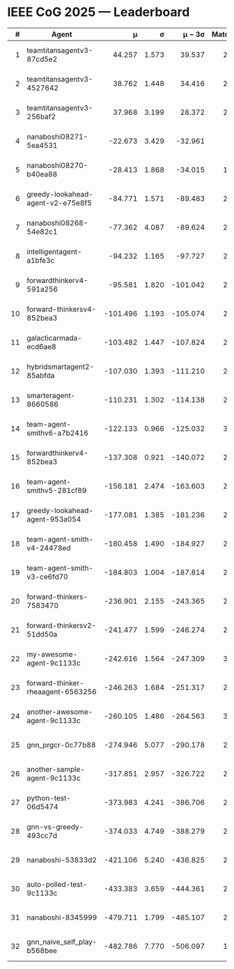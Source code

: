 # IEEE CoG 2025 — Leaderboard

| # | Agent | μ | σ | μ − 3σ | Matches | Updated |
|---:|---|---:|---:|---:|---:|---|
| 1 | teamtitansagentv3-87cd5e2 | 44.257 | 1.573 | 39.537 | 2580 | 2025-08-27 17:16 |
| 2 | teamtitansagentv3-4527642 | 38.762 | 1.448 | 34.416 | 2440 | 2025-08-27 17:16 |
| 3 | teamtitansagentv3-256baf2 | 37.968 | 3.199 | 28.372 | 2620 | 2025-08-27 17:16 |
| 4 | nanaboshi08271-5ea4531 | -22.673 | 3.429 | -32.961 | 820 | 2025-08-27 17:16 |
| 5 | nanaboshi08270-b40ea88 | -28.413 | 1.868 | -34.015 | 1478 | 2025-08-27 17:16 |
| 6 | greedy-lookahead-agent-v2-e75e8f5 | -84.771 | 1.571 | -89.483 | 2318 | 2025-08-27 17:16 |
| 7 | nanaboshi08268-54e82c1 | -77.362 | 4.087 | -89.624 | 2278 | 2025-08-27 17:16 |
| 8 | intelligentagent-a1bfe3c | -94.232 | 1.165 | -97.727 | 2336 | 2025-08-27 17:16 |
| 9 | forwardthinkerv4-591a256 | -95.581 | 1.820 | -101.042 | 2093 | 2025-08-27 17:16 |
| 10 | forward-thinkersv4-852bea3 | -101.496 | 1.193 | -105.074 | 2244 | 2025-08-27 17:16 |
| 11 | galacticarmada-ecd6ae8 | -103.482 | 1.447 | -107.824 | 2360 | 2025-08-27 17:16 |
| 12 | hybridsmartagent2-85abfda | -107.030 | 1.393 | -111.210 | 2122 | 2025-08-27 17:16 |
| 13 | smarteragent-8660586 | -110.231 | 1.302 | -114.138 | 2144 | 2025-08-27 17:16 |
| 14 | team-agent-smithv6-a7b2416 | -122.133 | 0.966 | -125.032 | 3040 | 2025-08-27 17:16 |
| 15 | forwardthinkerv4-852bea3 | -137.308 | 0.921 | -140.072 | 2007 | 2025-08-27 17:16 |
| 16 | team-agent-smithv5-281cf89 | -156.181 | 2.474 | -163.603 | 2660 | 2025-08-27 17:16 |
| 17 | greedy-lookahead-agent-953a054 | -177.081 | 1.385 | -181.236 | 2478 | 2025-08-27 17:16 |
| 18 | team-agent-smith-v4-24478ed | -180.458 | 1.490 | -184.927 | 2680 | 2025-08-27 17:16 |
| 19 | team-agent-smith-v3-ce6fd70 | -184.803 | 1.004 | -187.814 | 2560 | 2025-08-27 17:16 |
| 20 | forward-thinkers-7583470 | -236.901 | 2.155 | -243.365 | 2720 | 2025-08-27 17:16 |
| 21 | forward-thinkersv2-51dd50a | -241.477 | 1.599 | -246.274 | 2906 | 2025-08-27 17:16 |
| 22 | my-awesome-agent-9c1133c | -242.616 | 1.564 | -247.309 | 3260 | 2025-08-27 17:16 |
| 23 | forward-thinker-rheaagent-6563256 | -246.263 | 1.684 | -251.317 | 2606 | 2025-08-27 17:16 |
| 24 | another-awesome-agent-9c1133c | -260.105 | 1.486 | -264.563 | 3040 | 2025-08-27 17:16 |
| 25 | gnn_prgcr-0c77b88 | -274.946 | 5.077 | -290.178 | 2120 | 2025-08-27 17:16 |
| 26 | another-sample-agent-9c1133c | -317.851 | 2.957 | -326.722 | 2740 | 2025-08-27 17:16 |
| 27 | python-test-06d5474 | -373.983 | 4.241 | -386.706 | 2110 | 2025-08-27 17:16 |
| 28 | gnn-vs-greedy-493cc7d | -374.033 | 4.749 | -388.279 | 2380 | 2025-08-27 17:16 |
| 29 | nanaboshi-53833d2 | -421.106 | 5.240 | -436.825 | 2240 | 2025-08-27 17:16 |
| 30 | auto-polled-test-9c1133c | -433.383 | 3.659 | -444.361 | 2200 | 2025-08-27 17:16 |
| 31 | nanaboshi-8345999 | -479.711 | 1.799 | -485.107 | 2530 | 2025-08-27 17:16 |
| 32 | gnn_naive_self_play-b568bee | -482.786 | 7.770 | -506.097 | 1940 | 2025-08-27 17:16 |
